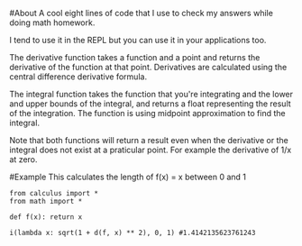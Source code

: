#About
A cool eight lines of code that I use to check my answers while doing math homework.

I tend to use it in the REPL but you can use it in your applications too.

The derivative function takes a function and a point and returns the derivative of the function at that point. Derivatives are calculated using the central difference derivative formula.

The integral function takes the function that you're integrating and the lower and upper bounds of the integral, and returns a float representing the result of the integration. The function is using midpoint approximation to find the integral.

Note that both functions will return a result even when the derivative or the integral does not exist at a praticular point. For example the derivative of 1/x at zero.

#Example
This calculates the length of f(x) = x between 0 and 1
```
from calculus import *
from math import *

def f(x): return x

i(lambda x: sqrt(1 + d(f, x) ** 2), 0, 1) #1.4142135623761243
```
